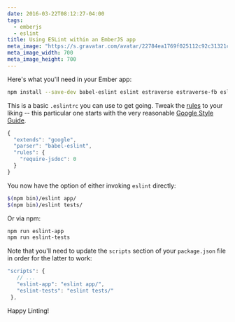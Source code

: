 ```yaml
---
date: 2016-03-22T08:12:27-04:00
tags:
  - emberjs
  - eslint
title: Using ESLint within an EmberJS app
meta_image: "https://s.gravatar.com/avatar/22784ea1769f025112c92c31321c6bf1?s=700"
meta_image_width: 700
meta_image_height: 700
---
```


Here's what you'll need in your Ember app:

``` bash
npm install --save-dev babel-eslint eslint estraverse estraverse-fb eslint-config-google
```

This is a basic `.eslintrc` you can use to get going. Tweak the [rules][1] to
your liking -- this particular one starts with the very reasonable [Google
Style Guide][2].

``` js
{
  "extends": "google",
  "parser": "babel-eslint",
  "rules": {
    "require-jsdoc": 0
  }
}
```

You now have the option of either invoking `eslint` directly:

``` bash
$(npm bin)/eslint app/
$(npm bin)/eslint tests/
```

Or via npm:

``` bash
npm run eslint-app
npm run eslint-tests
```

Note that you'll need to update the `scripts` section of your `package.json`
file in order for the latter to work:

``` js
"scripts": {
   // ...
   "eslint-app": "eslint app/",
   "eslint-tests": "eslint tests/"
 },
```

Happy Linting! <i class="fa fa-thumbs-o-up"></i>


[1]: http://eslint.org/docs/user-guide/configuring#configuring-rules
[2]: https://github.com/google/eslint-config-google
